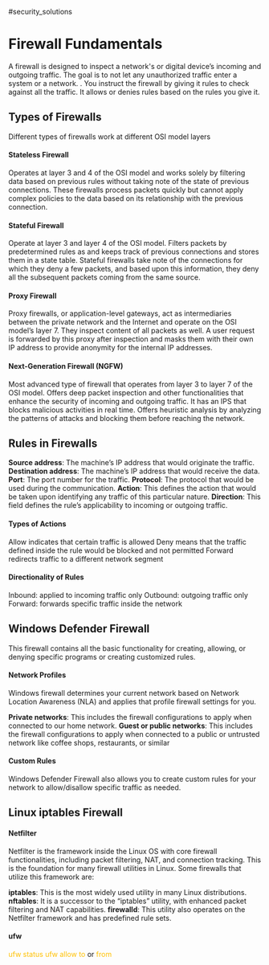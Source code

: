 #security_solutions

# Firewall Fundamentals

A firewall is designed to inspect a network's or digital device’s incoming and outgoing traffic.  The goal is to not let any unauthorized traffic enter a system or a network. . You instruct the firewall by giving it rules to check against all the traffic. It allows or denies rules based on the rules you give it. 

## Types of Firewalls

Different types of firewalls work at different OSI model layers

#### Stateless Firewall

Operates at layer 3 and 4 of the OSI model and works solely by filtering data based on previous rules without taking note of the state of previous connections. These firewalls process packets quickly but cannot apply complex policies to the data based on its relationship with the previous connection. 

#### Stateful Firewall

Operate at layer 3 and layer 4 of the OSI model. Filters packets by predetermined rules as and keeps track of previous connections and stores them in a state table. Stateful firewalls take note of the connections for which they deny a few packets, and based upon this information, they deny all the subsequent packets coming from the same source.

#### Proxy Firewall

 Proxy firewalls, or application-level gateways, act as intermediaries between the private network and the Internet and operate on the OSI model’s layer 7. They inspect content of all packets as well. A user request is forwarded by this proxy after inspection and masks them with their own IP address to provide anonymity for the internal IP addresses.

#### Next-Generation Firewall (NGFW)

Most advanced type of firewall that operates from layer 3 to layer 7 of the OSI model. Offers deep packet inspection and other functionalities that enhance the security of incoming and outgoing traffic. It has an IPS that blocks malicious activities in real time. Offers heuristic analysis by analyzing the patterns of attacks and blocking them before reaching the network.

## Rules in Firewalls

**Source address**: The machine’s IP address that would originate the traffic.
**Destination address**: The machine’s IP address that would receive the data.
**Port**: The port number for the traffic.
**Protocol**: The protocol that would be used during the communication.
**Action**: This defines the action that would be taken upon identifying any traffic of this particular nature.
**Direction**: This field defines the rule’s applicability to incoming or outgoing traffic.

#### Types of Actions

Allow indicates that certain traffic is allowed
Deny means that the traffic defined inside the rule would be blocked and not permitted
Forward redirects traffic to a different network segment

#### Directionality of Rules

Inbound: applied to incoming traffic only
Outbound: outgoing traffic only
Forward:  forwards specific traffic inside the network

## Windows Defender Firewall

This firewall contains all the basic functionality for creating, allowing, or denying specific programs or creating customized rules.

#### Network Profiles

 Windows firewall determines your current network based on Network Location Awareness (NLA) and applies that profile firewall settings for you.
 
**Private networks**: This includes the firewall configurations to apply when connected to our home network.
**Guest or public networks**: This includes the firewall configurations to apply when connected to a public or untrusted network like coffee shops, restaurants, or similar

#### Custom Rules

Windows Defender Firewall also allows you to create custom rules for your network to allow/disallow specific traffic as needed.
## Linux iptables Firewall

#### Netfilter

Netfilter is the framework inside the Linux OS with core firewall functionalities, including packet filtering, NAT, and connection tracking. This is the foundation for many firewall utilities in Linux. Some firewalls that utilize this framework are:

**iptables**: This is the most widely used utility in many Linux distributions.
**nftables**: It is a successor to the “iptables” utility, with enhanced packet filtering and NAT capabilities.
**firewalld**: This utility also operates on the Netfilter framework and has predefined rule sets.

#### ufw

<span style="color:rgb(255, 192, 0)">ufw status</span>
<span style="color:rgb(255, 192, 0)">ufw allow to</span> or <span style="color:rgb(255, 192, 0)">from</span>